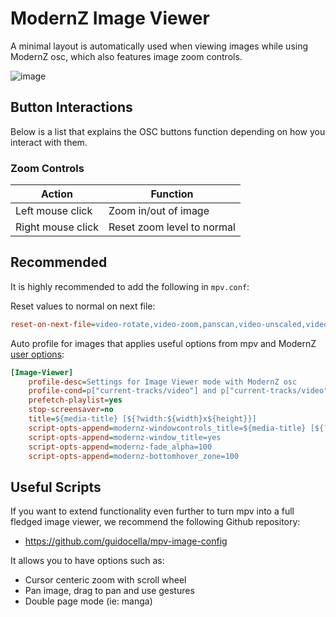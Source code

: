 # ModernZ Image Viewer

A minimal layout is automatically used when viewing images while using ModernZ osc, which also features image zoom controls.

![image](https://github.com/user-attachments/assets/e602b931-fc78-4171-b49b-6731521c6225)

## Button Interactions

Below is a list that explains the OSC buttons function depending on how you interact with them.

### Zoom Controls

| Action            | Function                   |
| ----------------- | -------------------------- |
| Left mouse click  | Zoom in/out of image       |
| Right mouse click | Reset zoom level to normal |

## Recommended
It is highly recommended to add the following in `mpv.conf`:

Reset values to normal on next file:
```ini
reset-on-next-file=video-rotate,video-zoom,panscan,video-unscaled,video-align-x,video-align-y
```

Auto profile for images that applies useful options from mpv and ModernZ [user options](/docs/USER_OPTS.md):
```ini
[Image-Viewer]
    profile-desc=Settings for Image Viewer mode with ModernZ osc
    profile-cond=p["current-tracks/video"] and p["current-tracks/video"].image and not p["current-tracks/video"].albumart
    prefetch-playlist=yes
    stop-screensaver=no
    title=${media-title} [${?width:${width}x${height}}]
    script-opts-append=modernz-windowcontrols_title=${media-title} [${?width:${width}x${height}}]
    script-opts-append=modernz-window_title=yes
    script-opts-append=modernz-fade_alpha=100
    script-opts-append=modernz-bottomhover_zone=100
```

## Useful Scripts
If you want to extend functionality even further to turn mpv into a full fledged image viewer, we recommend the following Github repository:
- https://github.com/guidocella/mpv-image-config

It allows you to have options such as:
- Cursor centeric zoom with scroll wheel
- Pan image, drag to pan and use gestures
- Double page mode (ie: manga)
